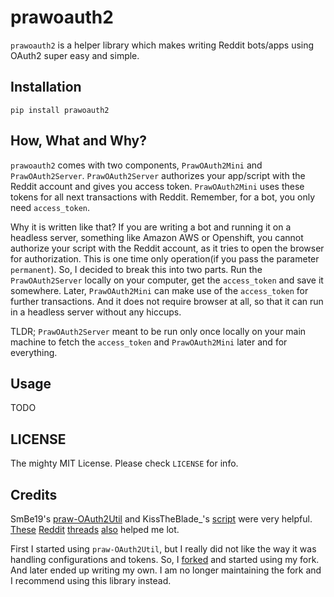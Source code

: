 # prawoauth2

`prawoauth2` is a helper library which makes writing Reddit bots/apps using OAuth2 super easy and simple.

## Installation

    pip install prawoauth2

## How, What and Why?

`prawoauth2` comes with two components, `PrawOAuth2Mini` and `PrawOAuth2Server`. `PrawOAuth2Server` authorizes your app/script with the Reddit account and gives you access token. `PrawOAuth2Mini` uses these tokens for all next transactions with Reddit. Remember, for a bot, you only need `access_token`.

Why it is written like that? If you are writing a bot and running it on a headless server, something like Amazon AWS or Openshift, you cannot authorize your script with the Reddit account, as it tries to open the browser for authorization. This is one time only operation(if you pass the parameter `permanent`). So, I decided to break this into two parts. Run the `PrawOAuth2Server` locally on your computer, get the `access_token` and save it somewhere. Later, `PrawOAuth2Mini` can make use of the `access_token` for further transactions. And it does not require browser at all, so that it can run in a headless server without any hiccups.

TLDR; `PrawOAuth2Server` meant to be run only once locally on your main machine to fetch the `access_token` and `PrawOAuth2Mini` later and for everything. 

## Usage
TODO

## LICENSE
The mighty MIT License. Please check `LICENSE` for info.

## Credits
SmBe19's [praw-OAuth2Util](https://github.com/SmBe19/praw-OAuth2Util) and KissTheBlade_'s [script](https://github.com/x89/Shreddit/blob/master/get_secret.py) were very helpful. [These](https://www.reddit.com/r/redditdev/comments/3bit3y/prawoauth_how_do_i_make_an_automated_bot/) [Reddit](https://www.reddit.com/r/redditdev/comments/3bipzt/help_with_oauth/) [threads](https://www.reddit.com/r/redditdev/comments/197x36/using_oauth_to_send_valid_requests/) [also](https://www.reddit.com/r/redditdev/comments/2ujhkr/important_api_licensing_terms_clarified/) helped me lot.

First I started using `praw-OAuth2Util`, but I really did not like the way it was handling configurations and tokens. So, I [forked](https://github.com/avinassh/praw-OAuth2Util) and started using my fork. And later ended up writing my own. I am no longer maintaining the fork and I recommend using this library instead.